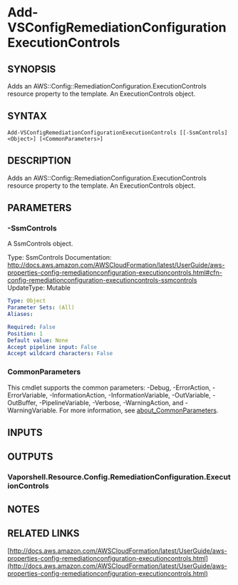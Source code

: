 # Add-VSConfigRemediationConfigurationExecutionControls

## SYNOPSIS
Adds an AWS::Config::RemediationConfiguration.ExecutionControls resource property to the template.
An ExecutionControls object.

## SYNTAX

```
Add-VSConfigRemediationConfigurationExecutionControls [[-SsmControls] <Object>] [<CommonParameters>]
```

## DESCRIPTION
Adds an AWS::Config::RemediationConfiguration.ExecutionControls resource property to the template.
An ExecutionControls object.

## PARAMETERS

### -SsmControls
A SsmControls object.

Type: SsmControls
Documentation: http://docs.aws.amazon.com/AWSCloudFormation/latest/UserGuide/aws-properties-config-remediationconfiguration-executioncontrols.html#cfn-config-remediationconfiguration-executioncontrols-ssmcontrols
UpdateType: Mutable

```yaml
Type: Object
Parameter Sets: (All)
Aliases:

Required: False
Position: 1
Default value: None
Accept pipeline input: False
Accept wildcard characters: False
```

### CommonParameters
This cmdlet supports the common parameters: -Debug, -ErrorAction, -ErrorVariable, -InformationAction, -InformationVariable, -OutVariable, -OutBuffer, -PipelineVariable, -Verbose, -WarningAction, and -WarningVariable. For more information, see [about_CommonParameters](http://go.microsoft.com/fwlink/?LinkID=113216).

## INPUTS

## OUTPUTS

### Vaporshell.Resource.Config.RemediationConfiguration.ExecutionControls
## NOTES

## RELATED LINKS

[http://docs.aws.amazon.com/AWSCloudFormation/latest/UserGuide/aws-properties-config-remediationconfiguration-executioncontrols.html](http://docs.aws.amazon.com/AWSCloudFormation/latest/UserGuide/aws-properties-config-remediationconfiguration-executioncontrols.html)

